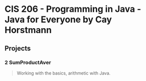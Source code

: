# CIS 206 - Programming in Java - Java for Everyone by Cay Horstmann

## Projects

### 2 SumProductAver
>Working with the basics, arithmetic with Java.
